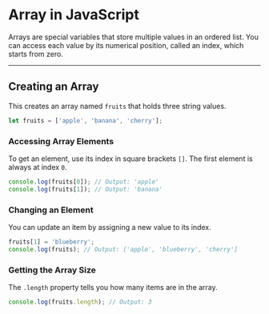 # Array in JavaScript 

Arrays are special variables that store multiple values in an ordered list. You can access each value by its numerical position, called an index, which starts from zero.

---

## Creating an Array

This creates an array named `fruits` that holds three string values.

```javascript
let fruits = ['apple', 'banana', 'cherry'];
```

### Accessing Array Elements

To get an element, use its index in square brackets `[]`. The first element is always at index `0`.

```javascript
console.log(fruits[0]); // Output: 'apple'
console.log(fruits[1]); // Output: 'banana'
```

### Changing an Element

You can update an item by assigning a new value to its index.

```javascript
fruits[1] = 'blueberry';
console.log(fruits); // Output: ['apple', 'blueberry', 'cherry']
```

### Getting the Array Size

The `.length` property tells you how many items are in the array.

```javascript
console.log(fruits.length); // Output: 3
```